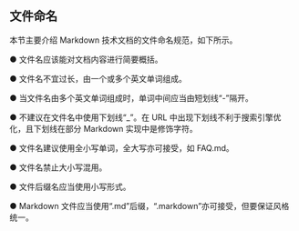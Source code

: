 ## 文件命名

本节主要介绍 Markdown 技术文档的文件命名规范，如下所示。

●   文件名应该能对文档内容进行简要概括。

●   文件名不宜过长，由一个或多个英文单词组成。

●   当文件名由多个英文单词组成时，单词中间应当由短划线“-”隔开。

●   不建议在文件名中使用下划线“_”。在 URL 中出现下划线不利于搜索引擎优化，且下划线在部分 Markdown 实现中是修饰字符。

●   文件名建议使用全小写单词，全大写亦可接受，如 FAQ.md。

●   文件名禁止大小写混用。

●   文件后缀名应当使用小写形式。

●   Markdown 文件应当使用“.md”后缀，“.markdown”亦可接受，但要保证风格统一。